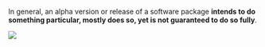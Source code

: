 

In general, an alpha version or release of a software package **intends to do something particular, mostly does so, yet is not guaranteed to do so fully**.


![](https://i.imgur.com/Dq2uGZR.png)
